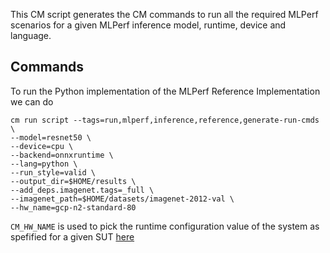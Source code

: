 This CM script generates the CM commands to run all the required MLPerf scenarios for a given MLPerf inference model, runtime, device and language.

## Commands

To run the Python implementation of the MLPerf Reference Implementation we can do
``` 
cm run script --tags=run,mlperf,inference,reference,generate-run-cmds \
--model=resnet50 \
--device=cpu \
--backend=onnxruntime \
--lang=python \
--run_style=valid \
--output_dir=$HOME/results \
--add_deps.imagenet.tags=_full \
--imagenet_path=$HOME/datasets/imagenet-2012-val \
--hw_name=gcp-n2-standard-80
```

`CM_HW_NAME` is used to pick the runtime configuration value of the system as spefified for a given SUT [here](https://github.com/mlcommons/ck/tree/master/cm-mlops/script/get-configs-sut-mlperf-inference)
 
